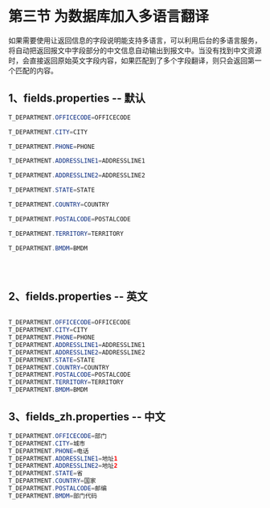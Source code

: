 # 第三节 为数据库加入多语言翻译

如果需要使用让返回信息的字段说明能支持多语言，可以利用后台的多语言服务，将自动把返回报文中字段部分的中文信息自动输出到报文中。当没有找到中文资源时，会直接返回原始英文字段内容，如果匹配到了多个字段翻译，则只会返回第一个匹配的内容。

## 1、fields.properties  -- 默认

```java
T_DEPARTMENT.OFFICECODE=OFFICECODE

T_DEPARTMENT.CITY=CITY

T_DEPARTMENT.PHONE=PHONE

T_DEPARTMENT.ADDRESSLINE1=ADDRESSLINE1

T_DEPARTMENT.ADDRESSLINE2=ADDRESSLINE2

T_DEPARTMENT.STATE=STATE

T_DEPARTMENT.COUNTRY=COUNTRY

T_DEPARTMENT.POSTALCODE=POSTALCODE

T_DEPARTMENT.TERRITORY=TERRITORY

T_DEPARTMENT.BMDM=BMDM





```

## 2、fields.properties -- 英文

```java

T_DEPARTMENT.OFFICECODE=OFFICECODE
T_DEPARTMENT.CITY=CITY
T_DEPARTMENT.PHONE=PHONE
T_DEPARTMENT.ADDRESSLINE1=ADDRESSLINE1
T_DEPARTMENT.ADDRESSLINE2=ADDRESSLINE2
T_DEPARTMENT.STATE=STATE
T_DEPARTMENT.COUNTRY=COUNTRY
T_DEPARTMENT.POSTALCODE=POSTALCODE
T_DEPARTMENT.TERRITORY=TERRITORY
T_DEPARTMENT.BMDM=BMDM

```

## 3、fields\_zh.properties -- 中文

```java
T_DEPARTMENT.OFFICECODE=部门
T_DEPARTMENT.CITY=城市
T_DEPARTMENT.PHONE=电话
T_DEPARTMENT.ADDRESSLINE1=地址1
T_DEPARTMENT.ADDRESSLINE2=地址2
T_DEPARTMENT.STATE=省
T_DEPARTMENT.COUNTRY=国家
T_DEPARTMENT.POSTALCODE=邮编
T_DEPARTMENT.BMDM=部门代码

```


